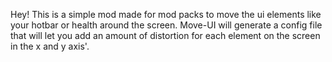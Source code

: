Hey! This is a simple mod made for mod packs to move the ui elements like your hotbar or health around the screen.
Move-UI will generate a config file that will let you add an amount of distortion for each element on the screen in the x and y axis'.
